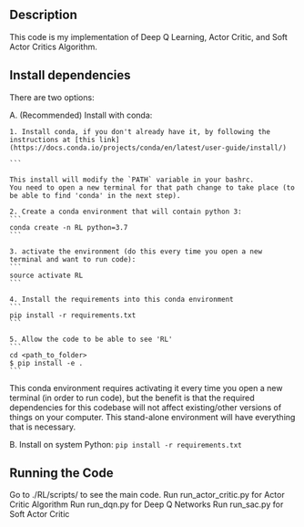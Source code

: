 ## Description
This code is my implementation of Deep Q Learning, Actor Critic, and Soft Actor Critics Algorithm.

## Install dependencies

There are two options:

A. (Recommended) Install with conda:

    1. Install conda, if you don't already have it, by following the instructions at [this link](https://docs.conda.io/projects/conda/en/latest/user-guide/install/)

    ```

    This install will modify the `PATH` variable in your bashrc.
    You need to open a new terminal for that path change to take place (to be able to find 'conda' in the next step).

    2. Create a conda environment that will contain python 3:
    ```
    conda create -n RL python=3.7
    ```

    3. activate the environment (do this every time you open a new terminal and want to run code):
    ```
    source activate RL
    ```

    4. Install the requirements into this conda environment
    ```
    pip install -r requirements.txt
    ```

    5. Allow the code to be able to see 'RL'
    ```
    cd <path_to_folder>
    $ pip install -e .
    ```

This conda environment requires activating it every time you open a new terminal (in order to run code), but the benefit is that the required dependencies for this codebase will not affect existing/other versions of things on your computer. This stand-alone environment will have everything that is necessary.


B. Install on system Python:
    ```
    pip install -r requirements.txt
    ```

## Running the Code
Go to ./RL/scripts/ to see the main code. 
Run run_actor_critic.py for Actor Critic Algorithm
Run run_dqn.py for Deep Q Networks
Run run_sac.py for Soft Actor Critic
